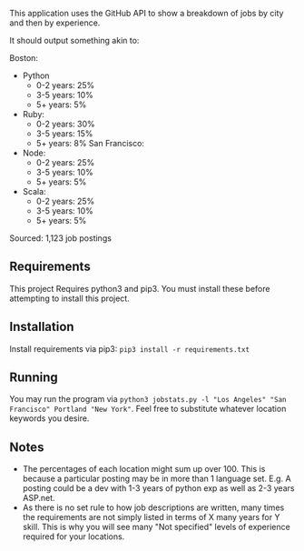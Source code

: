 
This application uses the GitHub API to show a breakdown of jobs by city and then by experience.

It should output something akin to:

Boston:
  - Python
    - 0-2 years: 25%
    - 3-5 years: 10%
    - 5+ years:  5%
  - Ruby:
    - 0-2 years: 30%
    - 3-5 years: 15%
    - 5+ years: 8%
San Francisco:
  - Node:
    - 0-2 years: 25%
    - 3-5 years: 10%
    - 5+ years:  5%
  - Scala:
    - 0-2 years: 25%
    - 3-5 years: 10%
    - 5+ years:  5%


Sourced: 1,123 job postings

Requirements
------------
This project Requires python3 and pip3.  You must install these before attempting to install this project.


Installation
----------
Install requirements via pip3: `pip3 install -r requirements.txt`


Running
------
You may run the program via `python3 jobstats.py -l "Los Angeles" "San Francisco" Portland "New York"`.  Feel free to
substitute whatever location keywords you desire.

Notes
-----

* The percentages of each location might sum up over 100.  This is because a particular posting may be in more than 1 language set.
E.g. A posting could be a dev with 1-3 years of python exp as well as 2-3 years ASP.net.
* As there is no set rule to how job descriptions are written, many times the requirements are not simply listed in terms of X many years for Y skill.
This is why you will see many "Not specified" levels of experience required for your locations.